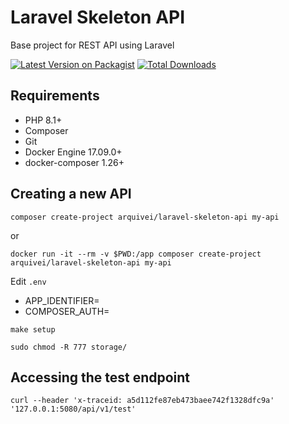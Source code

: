 # Laravel Skeleton API

Base project for REST API using Laravel

[![Latest Version on Packagist](https://img.shields.io/packagist/v/arquivei/laravel-skeleton-api.svg?style=flat-square)](https://packagist.org/packages/arquivei/laravel-skeleton-api)
[![Total Downloads](https://img.shields.io/packagist/dt/arquivei/laravel-skeleton-api.svg?style=flat-square)](https://packagist.org/packages/arquivei/laravel-skeleton-api)

## Requirements

+ PHP 8.1+
+ Composer
+ Git
+ Docker Engine 17.09.0+
+ docker-composer 1.26+

## Creating a new API

```shell script
composer create-project arquivei/laravel-skeleton-api my-api
```
or
```shell script
docker run -it --rm -v $PWD:/app composer create-project arquivei/laravel-skeleton-api my-api
```

Edit `.env`

+ APP_IDENTIFIER=<NEW-API-NAME>
+ COMPOSER_AUTH=

```shell script
make setup

sudo chmod -R 777 storage/
```

## Accessing the test endpoint

```shell script
curl --header 'x-traceid: a5d112fe87eb473baee742f1328dfc9a' '127.0.0.1:5080/api/v1/test'
```
